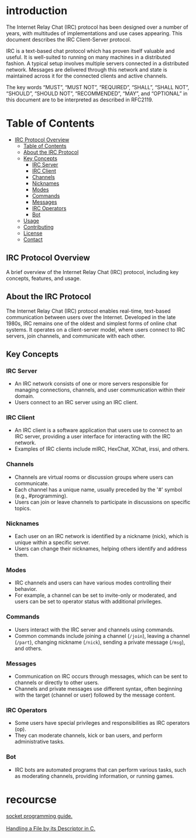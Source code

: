 # introduction

The Internet Relay Chat (IRC) protocol has been designed over a number of years, with multitudes of implementations and use cases appearing. This document describes the IRC Client-Server protocol.

IRC is a text-based chat protocol which has proven itself valuable and useful. It is well-suited to running on many machines in a distributed fashion. A typical setup involves multiple servers connected in a distributed network. Messages are delivered through this network and state is maintained across it for the connected clients and active channels.

The key words “MUST”, “MUST NOT”, “REQUIRED”, “SHALL”, “SHALL NOT”, “SHOULD”, “SHOULD NOT”, “RECOMMENDED”, “MAY”, and “OPTIONAL” in this document are to be interpreted as described in RFC2119.
# Table of Contents

- [IRC Protocol Overview](#irc-protocol-overview)
  - [Table of Contents](#table-of-contents)
  - [About the IRC Protocol](#about-the-irc-protocol)
  - [Key Concepts](#key-concepts)
    - [IRC Server](#irc-server)
    - [IRC Client](#irc-client)
    - [Channels](#channels)
    - [Nicknames](#nicknames)
    - [Modes](#modes)
    - [Commands](#commands)
    - [Messages](#messages)
    - [IRC Operators](#irc-operators)
    - [Bot](#bot)
  - [Usage](#usage)
  - [Contributing](#contributing)
  - [License](#license)
  - [Contact](#contact)

## IRC Protocol Overview

A brief overview of the Internet Relay Chat (IRC) protocol, including key concepts, features, and usage.


## About the IRC Protocol

The Internet Relay Chat (IRC) protocol enables real-time, text-based communication between users over the Internet. Developed in the late 1980s, IRC remains one of the oldest and simplest forms of online chat systems. It operates on a client-server model, where users connect to IRC servers, join channels, and communicate with each other.

## Key Concepts

### IRC Server

- An IRC network consists of one or more servers responsible for managing connections, channels, and user communication within their domain.
- Users connect to an IRC server using an IRC client.

### IRC Client

- An IRC client is a software application that users use to connect to an IRC server, providing a user interface for interacting with the IRC network.
- Examples of IRC clients include mIRC, HexChat, XChat, irssi, and others.

### Channels

- Channels are virtual rooms or discussion groups where users can communicate.
- Each channel has a unique name, usually preceded by the '#' symbol (e.g., #programming).
- Users can join or leave channels to participate in discussions on specific topics.

### Nicknames

- Each user on an IRC network is identified by a nickname (nick), which is unique within a specific server.
- Users can change their nicknames, helping others identify and address them.

### Modes

- IRC channels and users can have various modes controlling their behavior.
- For example, a channel can be set to invite-only or moderated, and users can be set to operator status with additional privileges.

### Commands

- Users interact with the IRC server and channels using commands.
- Common commands include joining a channel (`/join`), leaving a channel (`/part`), changing nickname (`/nick`), sending a private message (`/msg`), and others.

### Messages

- Communication on IRC occurs through messages, which can be sent to channels or directly to other users.
- Channels and private messages use different syntax, often beginning with the target (channel or user) followed by the message content.

### IRC Operators

- Some users have special privileges and responsibilities as IRC operators (op).
- They can moderate channels, kick or ban users, and perform administrative tasks.

### Bot

- IRC bots are automated programs that can perform various tasks, such as moderating channels, providing information, or running games.

# recourcse

<a href="https://beej.us/guide/bgnet/html/split-wide/index.html">
  socket programming guide.
</a>
<br></br>
<a href="https://www.codequoi.com/en/handling-a-file-by-its-descriptor-in-c/#what_is_a_file_descriptor">
  Handling a File by its Descriptor in C.
</a>
